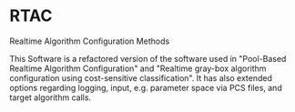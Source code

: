 # RTAC
Realtime Algorithm Configuration Methods

This Software is a refactored version of the software used in "Pool-Based Realtime Algorithm Configuration" and "Realtime gray-box algorithm configuration using cost-sensitive classification". It has also extended options regarding logging, input, e.g. parameter space via PCS files, and target algorithm calls.